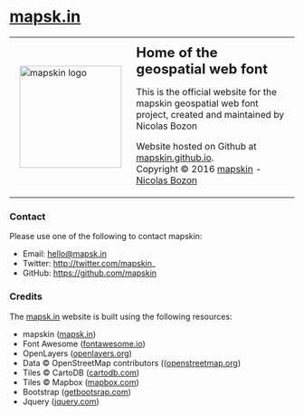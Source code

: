 # [mapsk.in](http://mapsk.in)

<table>
<tr>
<td>
<a href="http://mapsk.in" target="_blank">
 <img
 src="https://pbs.twimg.com/profile_images/690223964539506688/K5BvShcL_400x400.png"
 width="180" height="180" alt="mapskin logo" style="width:180px;height:180px;margin:0 10px 0 10px" />
 </a>
 </td>
 <td>
 <h2 style="margin:0;padding:10px 0 0 0;">Home of the geospatial web font</h2>
 <p>This is the official website for the mapskin geospatial web font
project, created and maintained by Nicolas Bozon</p>
<p> Website hosted on Github at <a href="https://mapskin.github.io" target="_blank"> mapskin.github.io</a>.</br>Copyright © 2016 <a href="http://mapsk.in" target="_blank">mapskin</a> - <a href="http://cartogenic.com" target="_blank">Nicolas Bozon</a></p>
</td>
</tr>
</table>

### Contact

Please use one of the following to contact mapskin:

* Email: hello@mapsk.in
* Twitter: http://twitter.com/mapskin_
* GitHub: https://github.com/mapskin

### Credits

The <a href="http://mapsk.in" target="_blank">mapsk.in</a> website is built using the following resources:

  * mapskin ([mapsk.in](http://mapsk.in))
  * Font Awesome ([fontawesome.io](http://fontawesome.io))
  * OpenLayers ([openlayers.org](http://openlayers.org))
  * Data © OpenStreetMap contributors (([openstreetmap.org](www.openstreetmap.org/copyright))
  * Tiles © CartoDB ([cartodb.com](https://cartodb.com/attributions))
  * Tiles © Mapbox ([mapbox.com](https://www.mapbox.com/about/maps/))
  * Bootstrap ([getbootsrap.com](http://getbootstrap.com/))
  * Jquery ([jquery.com](http://jquery.com/))
